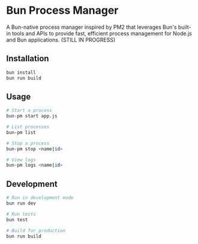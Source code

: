 # Bun Process Manager

A Bun-native process manager inspired by PM2 that leverages Bun's built-in tools and APIs to provide fast, efficient process management for Node.js and Bun applications. (STILL IN PROGRESS)

## Installation

```bash
bun install
bun run build
```

## Usage

```bash
# Start a process
bun-pm start app.js

# List processes
bun-pm list

# Stop a process
bun-pm stop <name|id>

# View logs
bun-pm logs <name|id>
```

## Development

```bash
# Run in development mode
bun run dev

# Run tests
bun test

# Build for production
bun run build
```
